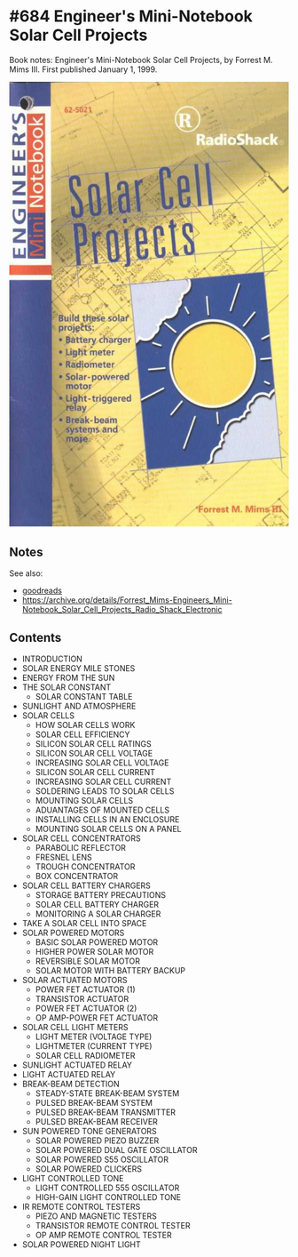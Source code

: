 # #684 Engineer's Mini-Notebook Solar Cell Projects

Book notes: Engineer's Mini-Notebook Solar Cell Projects, by Forrest M. Mims III. First published January 1, 1999.

![Build](./assets/engineers-mini-notebook-solar-cell-projects_build.jpg?raw=true)

## Notes

See also:

* [goodreads](https://www.goodreads.com/book/show/12287000-engineer-s-mini-notebook-solar-cell-projects)
* <https://archive.org/details/Forrest_Mims-Engineers_Mini-Notebook_Solar_Cell_Projects_Radio_Shack_Electronic>

## Contents

* INTRODUCTION
* SOLAR ENERGY MILE STONES
* ENERGY FROM THE SUN
* THE SOLAR CONSTANT
    * SOLAR CONSTANT TABLE
* SUNLIGHT AND ATMOSPHERE
* SOLAR CELLS
    * HOW SOLAR CELLS WORK
    * SOLAR CELL EFFICIENCY
    * SILICON SOLAR CELL RATINGS
    * SILICON SOLAR CELL VOLTAGE
    * INCREASING SOLAR CELL VOLTAGE
    * SILICON SOLAR CELL CURRENT
    * INCREASING SOLAR CELL CURRENT
    * SOLDERING LEADS TO SOLAR CELLS
    * MOUNTING SOLAR CELLS
    * ADUANTAGES OF MOUNTED CELLS
    * INSTALLING CELLS IN AN ENCLOSURE
    * MOUNTING SOLAR CELLS ON A PANEL
* SOLAR CELL CONCENTRATORS
    * PARABOLIC REFLECTOR
    * FRESNEL LENS
    * TROUGH CONCENTRATOR
    * BOX CONCENTRATOR
* SOLAR CELL BATTERY CHARGERS
    * STORAGE BATTERY PRECAUTIONS
    * SOLAR CELL BATTERY CHARGER
    * MONITORING A SOLAR CHARGER
* TAKE A SOLAR CELL INTO SPACE
* SOLAR POWERED MOTORS
    * BASIC SOLAR POWERED MOTOR
    * HIGHER POWER SOLAR MOTOR
    * REVERSIBLE SOLAR MOTOR
    * SOLAR MOTOR WITH BATTERY BACKUP
* SOLAR ACTUATED MOTORS
    * POWER FET ACTUATOR (1)
    * TRANSISTOR ACTUATOR
    * POWER FET ACTUATOR (2)
    * OP AMP-POWER FET ACTUATOR
* SOLAR CELL LIGHT METERS
    * LIGHT METER (VOLTAGE TYPE)
    * LIGHTMETER (CURRENT TYPE)
    * SOLAR CELL RADIOMETER
* SUNLIGHT ACTUATED RELAY
* LIGHT ACTUATED RELAY
* BREAK-BEAM DETECTION
    * STEADY-STATE BREAK-BEAM SYSTEM
    * PULSED BREAK-BEAM SYSTEM
    * PULSED BREAK-BEAM TRANSMITTER
    * PULSED BREAK-BEAM RECEIVER
* SUN POWERED TONE GENERATORS
    * SOLAR POWERED PIEZO BUZZER
    * SOLAR POWERED DUAL GATE OSCILLATOR
    * SOLAR POWERED S55 OSCILLATOR
    * SOLAR POWERED CLICKERS
* LIGHT CONTROLLED TONE
    * LIGHT CONTROLLED 555 OSCILLATOR
    * HIGH-GAIN LIGHT CONTROLLED TONE
* IR REMOTE CONTROL TESTERS
    * PIEZO AND MAGNETIC TESTERS
    * TRANSISTOR REMOTE CONTROL TESTER
    * OP AMP REMOTE CONTROL TESTER
* SOLAR POWERED NIGHT LIGHT
